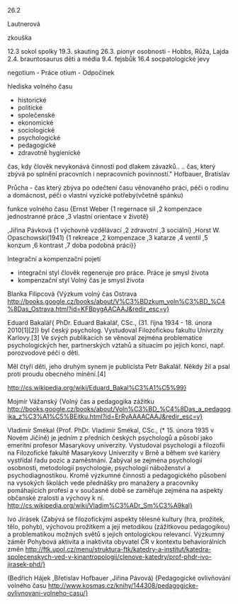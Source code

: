 26.2

Lautnerová

zkouška

12.3
 sokol
 spolky
19.3.
 skauting
26.3.
 pionyr
 osobnosti - Hobbs, Růža, Lajda
2.4.
 brauntosaurus
 děti a média
9.4.
 fejsbůk
16.4
 socpatologické jevy

negotium - Práce
otium - Odpočinek

hlediska volného času
- historické
- politické
- společenské
- ekonomické
- sociologické
- psychologické
- pedagogické
- zdravotně hygienické

čas, kdy člověk nevykonává činnosti pod dlakem závazků.. .. čas, který zbývá po splnění pracovních i nepracovních povinností." Hofbauer, Bratislav

Průcha - čas který zbýva po odečtení času věnovaného práci, péči o rodinu a domácnost, péči o vlastní vyzické potřeby(včetně spánku)

funkce volného času
 {Ernst Weber
  {1 regernace sil
  ,2 kompenzace jednostranné práce
  ,3 vlastní orientace v životě}

 ,Jiřina Pávková
  {1 výchovně vzdělávací
  ,2 zdravotní
  ,3 sociální}
 ,Horst W. Opaschowski(1941)
  {1 rekreace
  ,2 kompenzace
  ,3 katarze
  ,4 ventil
  ,5 konzum
  ,6 kontrast
  ,7 doba podobná práci}}


Integrační a kompenzační pojetí
- integrační styl
  člověk regeneruje pro práce. Práce je smysl života
- kompenzační styl
   Volný čas je smysl života

Blanka Filipcová
 {Výzkum volný čas Ostrava
 http://books.google.cz/books/about/V%C3%BDzkum_voln%C3%BD_%C4%8Das_Ostrava.html?id=KFBpygAACAAJ&redir_esc=y}

Eduard Bakalář{
 PhDr. Eduard Bakalář, CSc., (31. října 1934 - 18. února 2010[1][2]) byl český psycholog. Vystudoval Filozofickou fakultu Univrzity Karlovy.[3] Ve svých publikacích se věnoval zejména problematice psychologických her, partnerských vztahů a situacím po jejich konci, např. porozvodové péči o děti.

 Měl čtyři děti, jeho druhým synem je publicista Petr Bakalář. Někdy žil a psal proti proudu obecného mínění.[4]

 http://cs.wikipedia.org/wiki/Eduard_Bakal%C3%A1%C5%99}

Mojmír Vážanský
 {Volný čas a pedagogika zážitku
 http://books.google.cz/books/about/Voln%C3%BD_%C4%8Das_a_pedagogika_z%C3%A1%C5%BEitku.html?id=ErRyAAAACAAJ&redir_esc=y}

Vladimír Smékal
 {Prof. PhDr. Vladimír Smékal, CSc., (* 15. února 1935 v Novém Jičíně) je jedním z předních českých psychologů a působí jako emeritní profesor Masarykovy univerzity. Vystudoval psychologii a filozofii na Filozofické fakultě Masarykovy Univerzity v Brně a během své kariéry vystřídal řadu pozic a zaměstnání. Zabýval se zejména psychologií osobnosti, metodologií psychologie, psychologií náboženství a psychodiagnostikou. Kromě výzkumné činnosti a pedagogického působení na vysokých školách vede přednášky pro manažery a pracovníky pomáhajících profesí a v současné době se zaměřuje zejména na aspekty občanské zralosti a výchovy k ní.
 http://cs.wikipedia.org/wiki/Vladim%C3%ADr_Sm%C3%A9kal}

Ivo Jirásek
 {Zabývá se filozofickými aspekty tělesné kultury (hra, prožitek, tělo, pohyb), výchovou prožitkem a její metodikou (zážitkovou pedagogikou) a problematikou možných světů s jejich ontologickou relevancí.
 Výzkumný záměr Pohybová aktivita a inaktivita obyvatel ČR v kontextu behaviorálních změn
 http://ftk.upol.cz/menu/struktura-ftk/katedry-a-institut/katedra-spolecenskych-ved-v-kinantropologii/clenove-katedry/prof-phdr-ivo-jirasek-phd/}

(Bedřich Hájek
,Břetislav Hofbauer
,Jiřina Pávová)
 {Pedagogické ovlivňování volného času
 http://www.kosmas.cz/knihy/144308/pedagogicke-ovlivnovani-volneho-casu/}


